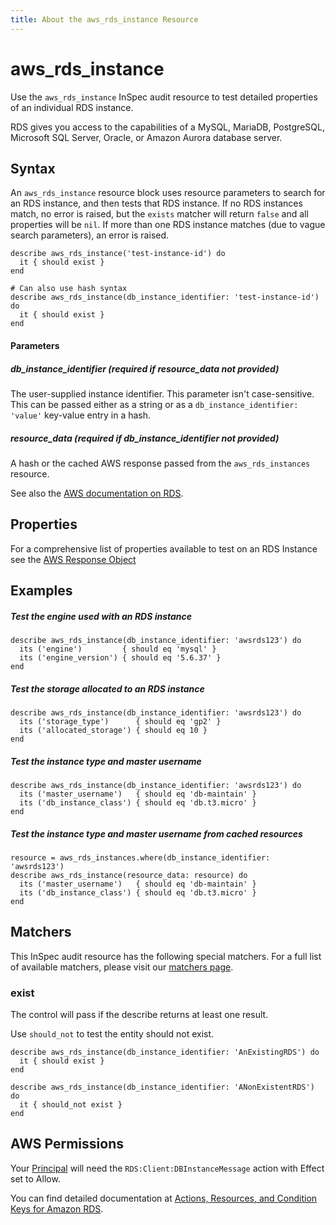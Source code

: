 ```yaml
---
title: About the aws_rds_instance Resource
---
```


# aws\_rds\_instance

Use the `aws_rds_instance` InSpec audit resource to test detailed properties of an individual RDS instance.

RDS gives you access to the capabilities of a MySQL, MariaDB, PostgreSQL, Microsoft SQL Server, Oracle, or Amazon Aurora database server.

## Syntax

An `aws_rds_instance` resource block uses resource parameters to search for an RDS instance, and then tests that RDS instance.  If no RDS instances match, no error is raised, but the `exists` matcher will return `false` and all properties will be `nil`.  If more than one RDS instance matches (due to vague search parameters), an error is raised.

    describe aws_rds_instance('test-instance-id') do
      it { should exist }
    end

    # Can also use hash syntax
    describe aws_rds_instance(db_instance_identifier: 'test-instance-id') do
      it { should exist }
    end

#### Parameters

##### db_instance_identifier _(required if resource_data not provided)_

The user-supplied instance identifier. This parameter isn't case-sensitive.
This can be passed either as a string or as a `db_instance_identifier: 'value'` key-value entry in a hash.

##### resource_data _(required if db_instance_identifier not provided)_

A hash or the cached AWS response passed from the `aws_rds_instances` resource.

See also the [AWS documentation on RDS](https://docs.aws.amazon.com/AmazonRDS/latest/UserGuide/CHAP_GettingStarted.html).

## Properties

For a comprehensive list of properties available to test on an RDS Instance see the [AWS Response Object](https://docs.aws.amazon.com/sdk-for-ruby/v3/api/Aws/RDS/Types/DBInstance.html)

## Examples

##### Test the engine used with an RDS instance

    describe aws_rds_instance(db_instance_identifier: 'awsrds123') do
      its ('engine')         { should eq 'mysql' }
      its ('engine_version') { should eq '5.6.37' }
    end

##### Test the storage allocated to an RDS instance

    describe aws_rds_instance(db_instance_identifier: 'awsrds123') do
      its ('storage_type')      { should eq 'gp2' }
      its ('allocated_storage') { should eq 10 }
    end

##### Test the instance type and master username
    describe aws_rds_instance(db_instance_identifier: 'awsrds123') do
      its ('master_username')   { should eq 'db-maintain' }
      its ('db_instance_class') { should eq 'db.t3.micro' }
    end

##### Test the instance type and master username from cached resources

    resource = aws_rds_instances.where(db_instance_identifier: 'awsrds123')
    describe aws_rds_instance(resource_data: resource) do
      its ('master_username')   { should eq 'db-maintain' }
      its ('db_instance_class') { should eq 'db.t3.micro' }
    end

## Matchers

This InSpec audit resource has the following special matchers. For a full list of available matchers, please visit our [matchers page](https://www.inspec.io/docs/reference/matchers/).

### exist

The control will pass if the describe returns at least one result.

Use `should_not` to test the entity should not exist.

    describe aws_rds_instance(db_instance_identifier: 'AnExistingRDS') do
      it { should exist }
    end

    describe aws_rds_instance(db_instance_identifier: 'ANonExistentRDS') do
      it { should_not exist }
    end

## AWS Permissions

Your [Principal](https://docs.aws.amazon.com/IAM/latest/UserGuide/intro-structure.html#intro-structure-principal) will need the `RDS:Client:DBInstanceMessage` action with Effect set to Allow.

You can find detailed documentation at [Actions, Resources, and Condition Keys for Amazon RDS](https://docs.aws.amazon.com/IAM/latest/UserGuide/list_amazonrds.html).
